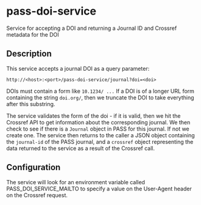 # pass-doi-service

Service for accepting a DOI and returning a Journal ID and Crossref metadata for the DOI

## Description

This service accepts a journal DOI as a query parameter:

`http://<host>:<port>/pass-doi-service/journal?doi=<doi>`

DOIs must contain a form like `10.1234/ ...`
If a DOI is of a longer URL form containing the string `doi.org/`, then we truncate the DOI to take everything after
this substring.

The service validates the form of the doi - if it is valid, then we hit the Crossref API to get information about the
corresponding journal. We then check to see if there is a
`Journal` object in PASS for this journal. If not we create one. The service then returns to the caller a JSON object
containing the `journal-id` of the PASS journal, and a `crossref` object representing the data returned to the service
as a result of the Crossref call.

## Configuration

The service will look for an environment variable called PASS_DOI_SERVICE_MAILTO to specify a value on the User-Agent
header on the Crossref request. 

